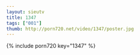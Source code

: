 ```yaml
--- 
layout: sieutv
title: 1347
tags: ["001"]
thumb: http://porn720.net/video/1347/poster.jpg
---
```

{% include porn720 key="1347" %} 
